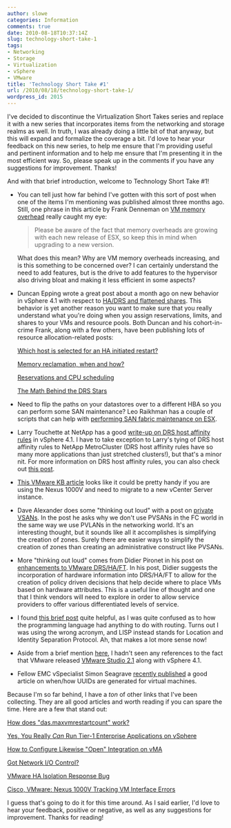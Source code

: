 ```yaml
---
author: slowe
categories: Information
comments: true
date: 2010-08-18T10:37:14Z
slug: technology-short-take-1
tags:
- Networking
- Storage
- Virtualization
- vSphere
- VMware
title: 'Technology Short Take #1'
url: /2010/08/18/technology-short-take-1/
wordpress_id: 2015
---
```


I've decided to discontinue the Virtualization Short Takes series and replace it with a new series that incorporates items from the networking and storage realms as well. In truth, I was already doing a little bit of that anyway, but this will expand and formalize the coverage a bit. I'd love to hear your feedback on this new series, to help me ensure that I'm providing useful and pertinent information and to help me ensure that I'm presenting it in the most efficient way. So, please speak up in the comments if you have any suggestions for improvement. Thanks!

And with that brief introduction, welcome to Technology Short Take #1!

* You can tell just how far behind I've gotten with this sort of post when one of the items I'm mentioning was published almost three months ago. Still, one phrase in this article by Frank Denneman on [VM memory overhead](http://frankdenneman.nl/2010/05/virtual-machine-memory-overhead/) really caught my eye:  

	>Please be aware of the fact that memory overheads are growing with each new release of ESX, so keep this in mind when upgrading to a new version.

	What does this mean? Why are VM memory overheads increasing, and is this something to be concerned over? I can certainly understand the need to add features, but is the drive to add features to the hypervisor also driving bloat and making it less efficient in some aspects?

* Duncan Epping wrote a great post about a month ago on new behavior in vSphere 4.1 with respect to [HA/DRS and flattened shares](http://www.yellow-bricks.com/2010/07/22/6283/). This behavior is yet another reason you want to make sure that you really understand what you're doing when you assign reservations, limits, and shares to your VMs and resource pools. Both Duncan and his cohort-in-crime Frank, along with a few others, have been publishing lots of resource allocation-related posts:  

	[Which host is selected for an HA initiated restart?](http://www.yellow-bricks.com/2010/06/16/which-host-is-selected-for-an-ha-initiated-restart/)  

	[Memory reclamation, when and how?](http://frankdenneman.nl/2010/06/memory-reclaimation-when-and-how/)  

	[Reservations and CPU scheduling](http://frankdenneman.nl/2010/06/reservations-and-cpu-scheduling/)  

	[The Math Behind the DRS Stars](http://professionalvmware.com/2010/06/the-math-behind-the-drs-stars/)

* Need to flip the paths on your datastores over to a different HBA so you can perform some SAN maintenance? Leo Raikhman has a couple of scripts that can help with [performing SAN fabric maintenance on ESX](http://blog.core-it.com.au/?p=595).

* Larry Touchette at NetApp has a good [write-up on DRS host affinity rules](http://blogs.netapp.com/virtualization/2010/07/drs-host-affinity-in-vsphere-41.html) in vSphere 4.1. I have to take exception to Larry's tying of DRS host affinity rules to NetApp MetroCluster (DRS host affinity rules have so many more applications than just stretched clusters!), but that's a minor nit. For more information on DRS host affinity rules, you can also check out [this post](http://frankdenneman.nl/2010/07/vm-to-hosts-affinity-rule/).

* [This VMware KB article](http://kb.vmware.com/selfservice/microsites/search.do?language=en_US&cmd=displayKC&externalId=1020893) looks like it could be pretty handy if you are using the Nexus 1000V and need to migrate to a new vCenter Server instance.

* Dave Alexander does some "thinking out loud" with a post on [private VSANs](http://www.unifiedcomputingblog.com/?p=158). In the post he asks why we don't use PVSANs in the FC world in the same way we use PVLANs in the networking world. It's an interesting thought, but it sounds like all it accomplishes is simplifying the creation of zones. Surely there are easier ways to simplify the creation of zones than creating an administrative construct like PVSANs.

* More "thinking out loud" comes from Didier Pironet in his post on [enhancements to VMware DRS/HA/FT](http://deinoscloud.wordpress.com/2010/05/24/what-to-do-to-enhance-vmware-drshaft/). In his post, Didier suggests the incorporation of hardware information into DRS/HA/FT to allow for the creation of policy driven decisions that help decide where to place VMs based on hardware attributes. This is a useful line of thought and one that I think vendors will need to explore in order to allow service providers to offer various differentiated levels of service.

* I found [this brief post](http://packetlife.net/blog/2010/jul/15/emerging-terminology-lisp-and-trill/) quite helpful, as I was quite confused as to how the programming language had anything to do with routing. Turns out I was using the wrong acronym, and LISP instead stands for Location and Identity Separation Protocol. Ah, that makes a lot more sense now!

* Aside from a brief mention [here](http://www.latogalabs.com/2010/07/vmware-releases-vsphere-41/), I hadn't seen any references to the fact that VMware released [VMware Studio 2.1](http://www.vmware.com/support/developer/studio/studio21/release_notes.html) along with vSphere 4.1.

* Fellow EMC vSpecialist Simon Seagrave [recently published](http://www.techhead.co.uk/vmware-esx-i-moved-it-or-i-copied-it-whats-the-difference) a good article on when/how UUIDs are generated for virtual machines.

Because I'm so far behind, I have a _ton_ of other links that I've been collecting. They are all good articles and worth reading if you can spare the time. Here are a few that stand out:

[How does "das.maxvmrestartcount" work?](http://www.yellow-bricks.com/2010/06/30/how-does-das-maxvmrestartcount-work/)  

[Yes, You Really *Can* Run Tier-1 Enterprise Applications on vSphere](http://blogs.vmware.com/oracle/2010/06/yes-you-really-can-run-tier1-enterprise-applications-on-vsphere.html)  

[How to Configure Likewise "Open" Integration on vMA](http://www.virtuallyghetto.com/2010/06/how-to-configure-likewise-open-ad.html)  

[Got Network I/O Control?](http://blogs.vmware.com/networking/2010/07/got-network-io-control.html)  

[VMware HA Isolation Response Bug](http://thickclouds.com/2010/06/29/vmware-ha-isolation-response-bug/)  

[Cisco, VMware: Nexus 1000V Tracking VM Interface Errors](http://blog.colovirt.com/2010/06/07/cisco-vmware-nexus-1000v-tracking-vm-interface-errors/)

I guess that's going to do it for this time around. As I said earlier, I'd love to hear your feedback, positive or negative, as well as any suggestions for improvement. Thanks for reading!
